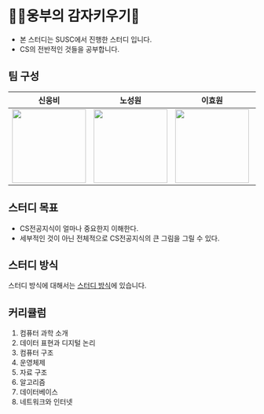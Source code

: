# 🧑‍🌾웅부의 감자키우기🥔

- 본 스터디는 SUSC에서 진행한 스터디 입니다.
- CS의 전반적인 것들을 공부합니다.

## 팀 구성

|                                                        **신웅비**                                                         |                                                           **노성원**                                                           |                                                         **이효원**                                                          |                                                          **박승준**                                                          |                                                            **김재헌**                                                            |
| :-----------------------------------------------------------------------------------------------------------------------: | :----------------------------------------------------------------------------------------------------------------------------: | :-------------------------------------------------------------------------------------------------------------------------: | :--------------------------------------------------------------------------------------------------------------------------: | :------------------------------------------------------------------------------------------------------------------------------: |
| [<img src="https://avatars.githubusercontent.com/u/16620948?v=4" height=150 width=150> <br/> ](https://github.com/kungbi) | [<img src="https://avatars.githubusercontent.com/u/129041262?v=4" height=150 width=150> <br/> ](https://github.com/sungwonnoh) | [<img src="https://avatars.githubusercontent.com/u/129304827?v=4" height=150 width=150> <br/> ](https://github.com/ehyowon) | [<img src="https://avatars.githubusercontent.com/u/155280174?v=4" height=150 width=150> <br/> ](https://github.com/rlawogjs) | [<img src="https://avatars.githubusercontent.com/u/126866836?v=4" height=150 width=150> <br/> ](https://github.com/lIIlllIIIIlI) |

## 스터디 목표

- CS전공지식이 얼마나 중요한지 이해한다.
- 세부적인 것이 아닌 전체적으로 CS전공지식의 큰 그림을 그릴 수 있다.

## 스터디 방식

스터디 방식에 대해서는 [스터디 방식](HOWTOSTUDY.md)에 있습니다.

## 커리큘럼

1. 컴퓨터 과학 소개
2. 데이터 표현과 디지털 논리
3. 컴퓨터 구조
4. 운영체제
5. 자료 구조
6. 알고리즘
7. 데이터베이스
8. 네트워크와 인터넷
